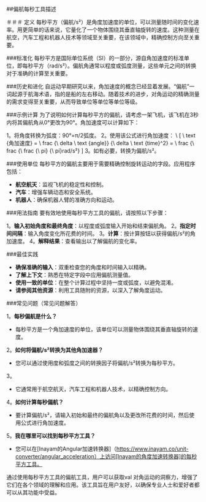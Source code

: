 ##偏航每秒工具描述

＃＃＃ 定义
每秒平方（偏航/s²）是角度加速度的单位，可以测量随时间的变化速率。用更简单的话来说，它量化了一个物体围绕其垂直轴旋转的速度。这种测量在航空，汽车工程和机器人技术等领域至关重要，在该领域中，精确控制方向至关重要。

###标准化
每秒平方是国际单位系统（SI）的一部分，源自角加速度的标准单位，即每秒平方（rad/s²）。偏航角通常以程度或弧度测量，这些单元之间的转换对于准确的计算至关重要。

###历史和进化
自运动早期研究以来，角加速度的概念已经显着发展。“偏航”一词起源于航海术语，指的是船的左右移动。随着技术的进步，对角运动的精确测量的需求变得至关重要，从而导致单位等单位等单位等级。

###示例计算
为了说明如何计算每秒平方的偏航，请考虑一架飞机，该飞机在3秒内将其偏航角从0°更改为90°。角加速度可以计算如下：

1。将角度转换为弧度：90°=π/2弧度。
2。使用该公式进行角加速度：
\ [
\ text {角加速度} = \ frac {\ delta \ text {angle}} {\ delta \ text {time}^2} = \ frac {\ frac {\ frac {\ pi} {\ pi}rad/s²}
\]
3。如有必要，转换为偏航/s²。

###使用单位
每秒平方的偏航主要用于需要精确控制旋转运动的字段。应用程序包括：

-  **航空航天**：监视飞机的稳定性和控制。
-  **汽车**：增强车辆动态和安全系统。
-  **机器人**：确保机器人臂的准确方向和运动。

###用法指南
要有效地使用每秒平方工具的偏航，请按照以下步骤：

1。**输入初始角度和最终角度**：以程度或弧度输入开始和结束偏航角。
2。**指定时间间隔**：输入角度变化所花费的时间。
3。**计算**：按计算按钮以获得偏航/s²的角加速度。
4。**解释结果**：查看输出以了解偏航的变化率。

###最佳实践
-  **确保准确的输入**：双重检查您的角度和时间输入以精确。
-  **了解上下文**：熟悉在特定字段中应用偏航测量值。
-  **使用一致的单位**：在整个计算过程中坚持一度或弧度，以避免混淆。
-  **请参阅其他资源**：利用工具随附的资源，以深入了解角度运动。

###常见问题（常见问题解答）

1。**每秒偏航是什么？**
- 每秒平方是一个角加速度的单位，该单位可以测量物体围绕其垂直轴旋转的速度。

2。**如何将偏航/s²转换为其他角加速器？**
- 您可以通过使用度和弧度之间的转换因子将偏航/s²转换为每秒平方。

3。
- 它通常用于航空航天，汽车工程和机器人技术，以精确控制方向。

4。**如何计算每秒偏航？**
- 要计算偏航/s²，请输入初始和最终的偏航角以及更改所花费的时间，然后使用公式进行角加速度。

5。**我在哪里可以找到每秒平方工具？**
- 您可以在[Inayam的Angular加速转换器]（https://www.inayam.co/unit-converter/angular_acceleration）上访问[Inayam的角度加速转换器]的每秒平方工具。

通过使用每秒平方工具的偏航工具，用户可以获取val 对角运动的洞察力，增强了它们在各个领域的理解和应用。该工具旨在用户友好，以确保专业人士和爱好者都可以从其功能中受益。